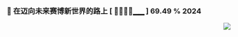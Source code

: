 ### 🚴 在迈向未来赛博新世界的路上 [ 🚴🚴🚴🚴▁▁ ] 69.49 % 2024



<img align="right" src="https://github-readme-stats.vercel.app/api?username=luffythink&show_icons=true&icon_color=CE1D2D&text_color=718096&bg_color=ffffff&hide_title=true" />
